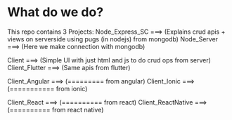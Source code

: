 # What do we do?
This repo contains 3 Projects:
Node_Express_SC ===> (Explains crud apis + views on serverside using pugs (in nodejs) from mongodb)
Node_Server ===> (Here we make connection with mongodb)

Client ===> (Simple UI with just html and js to do crud ops from server)
Client_Flutter ===> (Same apis from flutter)

Client_Angular ===> (========= from angular)
Client_Ionic ===> (=========== from ionic)

Client_React ===> (========== from react)
Client_ReactNative ===> (========== from react native)
